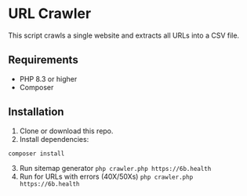 # URL Crawler

This script crawls a single website and extracts all URLs into a CSV file.

## Requirements
- PHP 8.3 or higher
- Composer

## Installation

1. Clone or download this repo.
2. Install dependencies:

```bash
composer install
```
3. Run sitemap generator ```php crawler.php https://6b.health```
3. Run for URLs with errors (40X/50Xs) ```php crawler.php https://6b.health```